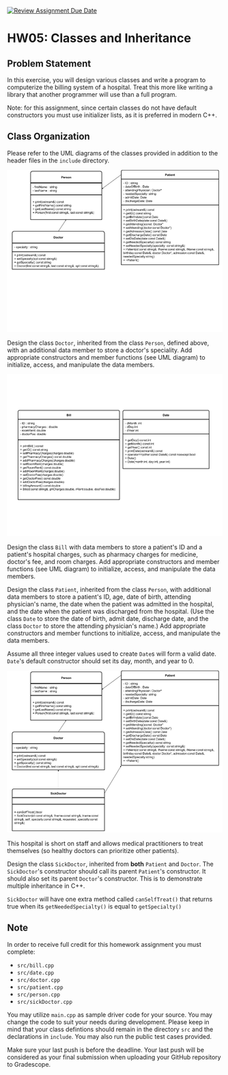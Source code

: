 [![Review Assignment Due Date](https://classroom.github.com/assets/deadline-readme-button-22041afd0340ce965d47ae6ef1cefeee28c7c493a6346c4f15d667ab976d596c.svg)](https://classroom.github.com/a/wIS5Mef8)
# HW05: Classes and Inheritance
## Problem Statement

In this exercise, you will design various classes and write a program to computerize the billing system of a hospital.
Treat this more like writing a library that another programmer will use than a full program.

Note: for this assignment, since certain classes do not have default constructors you must use initializer lists, as it is preferred in modern C++.

## Class Organization
Please refer to the UML diagrams of the classes provided in addition to the header files in the `include` directory.

![Doctor and Patient UML](uml_diagrams/personType_uml.png)

Design the class `Doctor`, inherited from the class `Person`, defined above, with an additional data member to store a doctor's speciality.  Add appropriate constructors and member functions (see UML diagram) to initialize, access, and manipulate the data members.

![Bill and Date UML](uml_diagrams/billType_dateType_uml.png)

Design the class `Bill` with data members to store a patient's ID and a patient's hospital charges, such as pharmacy charges for medicine, doctor's fee, and room charges. Add appropriate constructors and member functions (see UML diagram) to initialize, access, and manipulate the data members.

Design the class `Patient`, inherited from the class `Person`, with additional data members to store a patient's ID, age, date of birth, attending physician's name, the date when the patient was admitted in the hospital, and the date when the patient was discharged from the hospital. (Use the class `Date` to store the date of birth, admit date, discharge date, and the class `Doctor` to store the attending physician's name.) Add appropriate constructors and member functions to initialize, access, and manipulate the data members.

Assume all three integer values used to create `Date`s will form a valid date. 
`Date`'s default constructor should set its day, month, and year to 0.

![SickDoctor UML](uml_diagrams/sickDoctorType_uml.png)

This hospital is short on staff and allows medical practitioners to treat themselves (so healthy doctors can prioritize other patients).

Design the class `SickDoctor`, inherited from **both** `Patient` and `Doctor`. 
The `SickDoctor`'s constructor should call its parent `Patient`'s constructor. It should also set its parent `Doctor`'s constructor. This is to demonstrate multiple inheritance in C++.

`SickDoctor` will have one extra method called `canSelfTreat()` that returns true when its `getNeededSpecialty()` is equal to `getSpecialty()`

## Note
In order to receive full credit for this homework assignment you must complete:
- `src/bill.cpp`
- `src/date.cpp`
- `src/doctor.cpp`
- `src/patient.cpp`
- `src/person.cpp`
- `src/sickDoctor.cpp`

You may utilize `main.cpp` as sample driver code for your source. You may change the code to suit your needs during development. Please keep in mind that your class defintions should remain in the directory `src` and the declarations in `include`. You may also run the public test cases provided.

Make sure your last push is before the deadline. Your last push will be considered as your final submission when uploading your GitHub repository to Gradescope.
